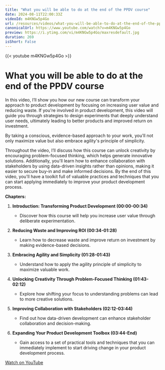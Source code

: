 ```yaml
---
title: "What you will be able to do at the end of the PPDV course"
date: 2024-08-11T22:00:33Z
videoId: m4KNGw5p4Go
url: /resources/videos/what-you-will-be-able-to-do-at-the-end-of-the-ppdv-course
canonicalUrl: https://www.youtube.com/watch?v=m4KNGw5p4Go
preview: https://i.ytimg.com/vi/m4KNGw5p4Go/maxresdefault.jpg
duration: 269
isShort: False
---
```


{{< youtube m4KNGw5p4Go >}}

# What you will be able to do at the end of the PPDV course

In this video, I’ll show you how our new course can transform your approach to product development by focusing on increasing user value and reducing waste. If you're involved in product development, this video will guide you through strategies to design experiments that deeply understand user needs, ultimately leading to better products and improved return on investment. 

By taking a conscious, evidence-based approach to your work, you'll not only maximize value but also embrace agility's principle of simplicity.

Throughout the video, I’ll discuss how this course can unlock creativity by encouraging problem-focused thinking, which helps generate innovative solutions. Additionally, you'll learn how to enhance collaboration with stakeholders by using data-driven insights rather than opinions, making it easier to secure buy-in and make informed decisions. By the end of this video, you'll have a toolkit full of valuable practices and techniques that you can start applying immediately to improve your product development process.

**Chapters:**

1. **Introduction: Transforming Product Development (00:00-00:34)**
   - Discover how this course will help you increase user value through deliberate experimentation.

2. **Reducing Waste and Improving ROI (00:34-01:28)**
   - Learn how to decrease waste and improve return on investment by making evidence-based decisions.

3. **Embracing Agility and Simplicity (01:28-01:43)**
   - Understand how to apply the agility principle of simplicity to maximize valuable work.

4. **Unlocking Creativity Through Problem-Focused Thinking (01:43-02:12)**
   - Explore how shifting your focus to understanding problems can lead to more creative solutions.

5. **Improving Collaboration with Stakeholders (02:12-03:44)**
   - Find out how data-driven development can enhance stakeholder collaboration and decision-making.

6. **Expanding Your Product Development Toolbox (03:44-End)**
   - Gain access to a set of practical tools and techniques that you can immediately implement to start driving change in your product development process.

[Watch on YouTube](https://www.youtube.com/watch?v=m4KNGw5p4Go)

